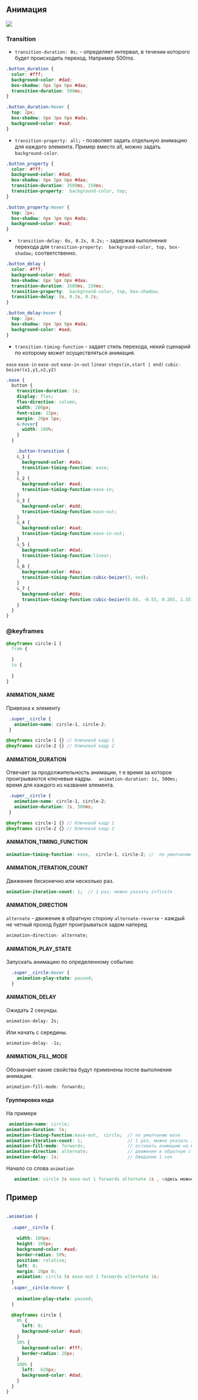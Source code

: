 ## Анимация
![](https://github.com/dedmosay/CSS-blog/blob/master/1.path/18.Animation/image/animation.gif)
### Transition

- ```transition-duration: 0s;``` - определяет интервал, в течении которого будет происходить переход. Например 500ms.
```css
.button_duration {
  color: #fff;
  background-color: #dad;
  box-shadow: 0px 5px 0px #daa;
  transition-duration: 500ms;
}

.button_duration:hover {
  top: 2px;
  box-shadow: 0px 3px 0px #ada;
  background-color: #aad;
}
```

- ```transition-property: all;``` - позволяет задать отдельную анимацию для каждого элемента. Пример вместо all, можно задать ``` background-color```.
```css
.button_property {
  color: #fff;
  background-color: #dad;
  box-shadow: 0px 5px 0px #daa;
  transition-duration: 3500ms, 150ms;
  transition-property:  background-color, top;
}

.button_property:hover {
  top: 2px;
  box-shadow: 0px 3px 0px #ada;
  background-color: #aad;
}
```
- ``` transition-delay: 0s, 0.2s, 0.2s;``` - задержка выполнения перехода для ```transition-property:  background-color, top, box-shadow;``` соответственно.
```css
.button_delay {
  color: #fff;
  background-color: #dad;
  box-shadow: 0px 5px 0px #daa;
  transition-duration: 3500ms, 150ms;
  transition-property:  background-color, top, box-shadow;
  transition-delay: 0s, 0.2s, 0.2s;
}

.button_delay:hover {
  top: 2px;
  box-shadow: 0px 3px 0px #ada;
  background-color: #aad;
}
```

- ```transition-timing-function``` - задает стиль перехода, некий сценарий по которому может осуществляться анимация.

```ease```
```ease-in```
```ease-out```
```ease-in-out```
```linear```
```steps(in,start | end)```
```cubic-beizer(x1,y1,x2,y2)```

```scss
.ease {
  button {
    transition-duration: 1s;
    display: flex;
    flex-direction: column;
    width: 200px;
    font-size: 15px;
    margin: 20px 5px;
    &:hover{
      width: 100%;
    }
  }

    .button-transition {
    &_1 {
      background-color: #ada;
      transition-timing-function: ease;
    }
    &_2 {
      background-color: #aed;
      transition-timing-function:ease-in;
    }
    &_3 {
      background-color: #add;
      transition-timing-function:ease-out;
    }
    &_4 {
      background-color: #aad;
      transition-timing-function:ease-in-out;
    }
    &_5 {
      background-color: #dad;
      transition-timing-function:linear;
    }
    &_6 {
      background-color: #daa;
      transition-timing-function:cubic-beizer(3, end);
    }
    &_7 {
      background-color: #dda;
      transition-timing-function:cubic-bezier(0.68, -0.55, 0.265, 1.55); //x1,y1,x2,y2
    }
  }
}
```


### @keyframes 

```scss
@keyframes circle-1 {
  from {

  }
  to {
    
  }
}
```

#### ANIMATION_NAME 
Привязка к элементу
```scss
 .super__circle {
   animation-name: circle-1, circle-2;
 }

@keyframes circle-1 {} // Ключевой кадр 1
@keyframes circle-2 {} // Ключевой кадр 2
```
#### ANIMATION_DURATION

Отвечает за продолжительность анимации, т е время за которое проигрываются ключевые кадры.
```  animation-duration: 1s, 500ms;``` время для каждого из названия элемента.
```scss
 .super__circle {
   animation-name: circle-1, circle-2;
   animation-duration: 1s, 500ms;
 }

@keyframes circle-1 {} // Ключевой кадр 1
@keyframes circle-2 {} // Ключевой кадр 2
```
#### ANIMATION_TIMING_FUNCTION
```scss
animation-timing-function: ease,  circle-1, circle-2; //  по умолчанию ease 
```

#### ANIMATION_ITERATION_COUNT
Движение бесконечно или несколько раз.
```scss
animation-iteration-count: 1;  // 1 раз, можно указать infinite
```
#### ANIMATION_DIRECTION
```alternate``` - движение в обратную сторону
```alternate-reverse``` - каждый не четный проход будет проигрываться задом наперед
```css
animation-direction: alternate;
```
#### ANIMATION_PLAY_STATE
Запускать анимацию по определенному событию

```css
  .super__circle:hover {
    animation-play-state: paused;
  }
```
#### ANIMATION_DELAY
Ожидать 2 секунды.
```css
animation-delay: 2s;
```
Или начать с середины.
```css
animation-delay: -1s;
```
#### ANIMATION_FILL_MODE
Обозначает какие свойства будут применены после выполнения анимации.

```css
animation-fill-mode: forwards;   
```

#### Группировка кода

На примере
```scss
 animation-name: circle;
animation-duration: 5s;
animation-timing-function:ease-out,  circle;  // по умолчанию ease
animation-iteration-count: 1;                 // 1 раз, можно указать infinite
animation-fill-mode: forwards;                // оставить анимацию на месте по окончании
animation-direction: alternate;               // движение в обратную сторону
animation-delay: 1s;                          // Ожидание 1 сек
```

Начало со слова ```animation```

```scss
   animation: circle 5s ease-out 1 forwards alternate 1s , <здесь можно указать еще один ключевой кадр>;
```

## Пример

```css

.animation {
  
  .super__circle {
    
    width: 100px;
    height: 100px;
    background-color: #aad;
    border-radius: 50%;
    position: relative;
    left: 0;
    margin: 20px 0;
    animation: circle 5s ease-out 1 forwards alternate 1s;
  }
  .super__circle:hover {
    
    animation-play-state: paused;
  }

  @keyframes circle {
    0% {
      left: 0;
      background-color: #aad;
    }
    50% {      
      background-color: #fff;
      border-radius: 20px;
    }
    100% {
      left:  620px;
      background-color: #dad;
    }
  }
}
```
